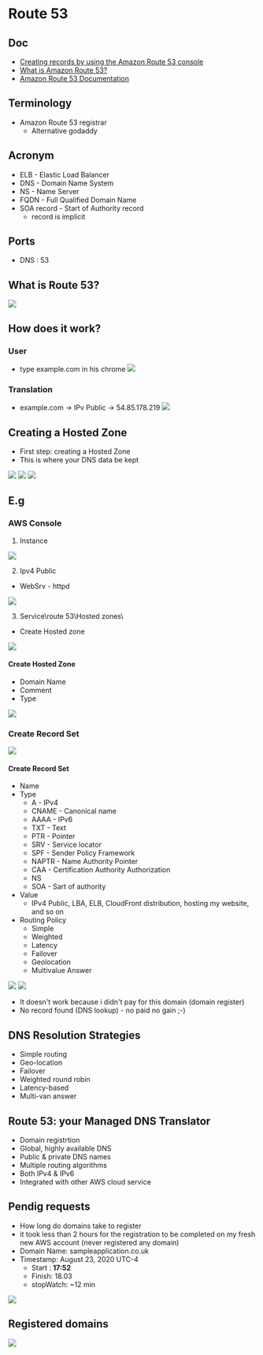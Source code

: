 # Route 53

## Doc
* [Creating records by using the Amazon Route 53 console](https://docs.aws.amazon.com/Route53/latest/DeveloperGuide/resource-record-sets-creating.html)
* [What is Amazon Route 53?](https://docs.aws.amazon.com/Route53/latest/DeveloperGuide/Welcome.html)
* [Amazon Route 53 Documentation](https://docs.aws.amazon.com/route53/)

## Terminology
* Amazon Route 53 registrar
  * Alternative godaddy

## Acronym
* ELB - Elastic Load Balancer
* DNS - Domain Name System
* NS - Name Server
* FQDN - Full Qualified Domain Name
* SOA record - Start of Authority record
    * record is implicit

## Ports
* DNS : 53

## What is Route 53?
[<img src="https://i.imgur.com/ogkv9c0.png">](https://i.imgur.com/ogkv9c0.png)

## How does it work?
### User
* type example.com in his chrome
[<img src="https://i.imgur.com/8dhax9f.png">](https://i.imgur.com/8dhax9f.png)

### Translation 
* example.com -> IPv Public -> 54.85.178.219
[<img src="https://i.imgur.com/AfNEGXn.png">](https://i.imgur.com/AfNEGXn.png)

## Creating a Hosted Zone
* First step: creating a Hosted Zone
* This is where your DNS data be kept

[<img src="https://i.imgur.com/778ccCT.png">](https://i.imgur.com/778ccCT.png)
[<img src="https://i.imgur.com/vsnccXO.png">](https://i.imgur.com/vsnccXO.png)
[<img src="https://i.imgur.com/wfz1FRL.png">](https://i.imgur.com/wfz1FRL.png)

## E.g
### AWS Console
1) Instance

[<img src="https://i.imgur.com/gNElgo2.png">](https://i.imgur.com/gNElgo2.png)

2) Ipv4 Public
* WebSrv - httpd

[<img src="https://i.imgur.com/hlD6nS1.png">](https://i.imgur.com/hlD6nS1.png)

3) Service\route 53\Hosted zones\
  * Create Hosted zone
  
[<img src="https://i.imgur.com/yELvo2h.png">](https://i.imgur.com/yELvo2h.png)

#### Create Hosted Zone
* Domain Name
* Comment
* Type

[<img src="https://i.imgur.com/GpRkPt4.png">](https://i.imgur.com/GpRkPt4.png)

### Create Record Set
[<img src="https://i.imgur.com/rPkZ53a.png">](https://i.imgur.com/rPkZ53a.png)

#### Create Record Set
* Name
* Type
  * A - IPv4
  * CNAME - Canonical name
  * AAAA - IPv6
  * TXT - Text
  * PTR - Pointer
  * SRV - Service locator
  * SPF - Sender Policy Framework
  * NAPTR - Name Authority Pointer
  * CAA - Certification Authority Authorization
  * NS
  * SOA - Sart of authority
* Value
  * IPv4 Public, LBA, ELB, CloudFront distribution, hosting my website, and so on
* Routing Policy
  * Simple
  * Weighted 
  * Latency
  * Failover
  * Geolocation
  * Multivalue Answer
  
[<img src="https://i.imgur.com/Cy0Z1gO.png">](https://i.imgur.com/Cy0Z1gO.png)
[<img src="https://i.imgur.com/bEGiry4.png">](https://i.imgur.com/bEGiry4.png)

* It doesn't work because i didn't pay for this domain (domain register)
* No record found (DNS lookup) - no paid no gain ;-)

## DNS Resolution Strategies
* Simple routing
* Geo-location
* Failover
* Weighted round robin
* Latency-based
* Multi-van answer

## Route 53: your Managed DNS Translator
* Domain registrtion
* Global, highly available DNS
* Public & private DNS names
* Multiple routing algorithms
* Both IPv4 & IPv6
* Integrated with other AWS cloud service

## Pendig requests
* How long do domains take to register
* it took less than 2 hours for the registration to be completed on my fresh new AWS account (never registered any domain)
* Domain Name: sampleapplication.co.uk
* Timestamp: 	August 23, 2020  UTC-4
  * Start : **17:52**
  * Finish: 18.03
  * stopWatch: ~12 min

[<img src="https://i.imgur.com/tGSV5cm.png">](https://i.imgur.com/tGSV5cm.png)

## Registered domains
[<img src="https://i.imgur.com/40ElDZP.png">](https://i.imgur.com/40ElDZP.png)
